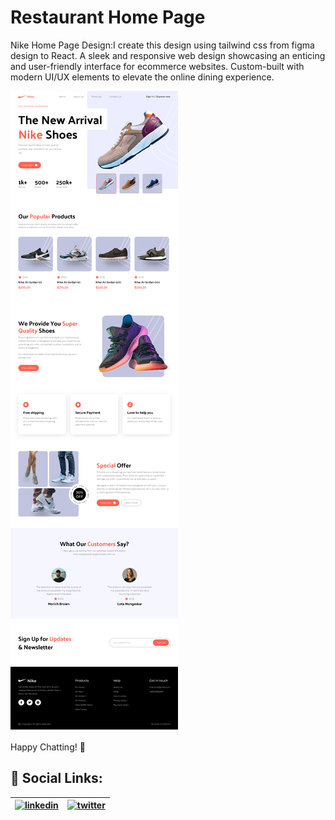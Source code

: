 
# Restaurant Home Page 

Nike Home Page Design:I create this design using tailwind css from figma design to React. A sleek and responsive web design showcasing an enticing and user-friendly interface for ecommerce websites. Custom-built with modern UI/UX elements to elevate the online dining experience. 

![Portfolio Preview](src/assets/Nike.png)


Happy Chatting! 🚀

## 🔗 Social Links:

| [![linkedin](https://img.shields.io/badge/linkedin-0A66C2?style=for-the-badge&logo=linkedin&logoColor=white)](https://www.linkedin.com/in/almaskhann/) | [![twitter](https://img.shields.io/badge/twitter-1DA1F2?style=for-the-badge&logo=twitter&logoColor=white)](https://twitter.com/almas_khan1286) |
| --- | --- |